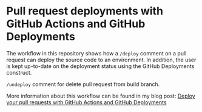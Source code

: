 # Pull request deployments with GitHub Actions and GitHub Deployments

The workflow in this repository shows how a `/deploy` comment on a pull request can deploy the source code to an environment. In addition, the user is kept up-to-date on the deployment status using the GitHub Deployments construct.

`/undeploy` comment for delete pull request from build branch.

More information about this workflow can be found in my blog post: [Deploy your pull requests with GitHub Actions and GitHub Deployments](https://sanderknape.com/2020/05/deploy-pull-requests-github-actions-deployments/)
